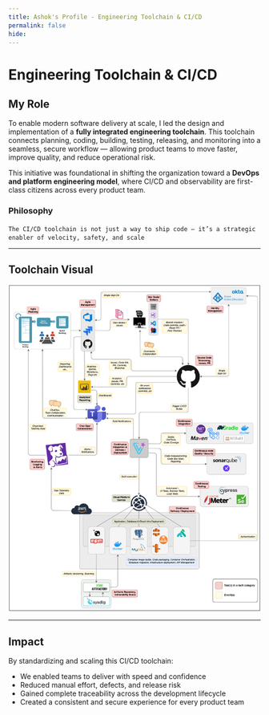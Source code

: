 ```yaml
---
title: Ashok's Profile - Engineering Toolchain & CI/CD
permalink: false
hide:
---
```


# Engineering Toolchain & CI/CD

## My Role

To enable modern software delivery at scale, I led the design and implementation of a **fully integrated engineering toolchain**. This toolchain connects planning, coding, building, testing, releasing, and monitoring into a seamless, secure workflow — allowing product teams to move faster, improve quality, and reduce operational risk.

This initiative was foundational in shifting the organization toward a **DevOps and platform engineering model**, where CI/CD and observability are first-class citizens across every product team.

### Philosophy

`The CI/CD toolchain is not just a way to ship code — it’s a strategic enabler of velocity, safety, and scale`

---

## Toolchain Visual

![Engineering Toolchain](../assets/images/engineering-toolchain.png)

---

## Impact

By standardizing and scaling this CI/CD toolchain:

- We enabled teams to deliver with speed and confidence  
- Reduced manual effort, defects, and release risk  
- Gained complete traceability across the development lifecycle  
- Created a consistent and secure experience for every product team

